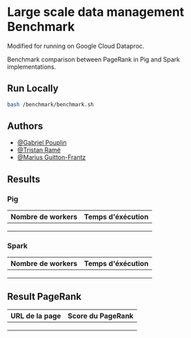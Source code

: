 # Large scale data management Benchmark

Modified for running on Google Cloud Dataproc.

Benchmark comparison between PageRank in Pig and Spark implementations.
## Run Locally

```bash
bash /benchmark/benchmark.sh
```
## Authors

- [@Gabriel Pouplin](https://github.com/Lapin-Obez)
- [@Tristan Ramé](https://github.com/TRRame)
- [@Marius Guitton-Frantz](https://github.com/Guitton-Frantz)


## Results

### Pig

| Nombre de workers | Temps d'éxécution |
|---|---|
|   |   |
|   |   |
|   |   |

### Spark

| Nombre de workers | Temps d'éxécution |
|---|---|
|   |   |
|   |   |
|   |   |

## Result PageRank

| URL de la page | Score du PageRank |
|---|---|
|   |   |
|   |   |
|   |   |
